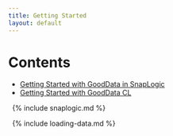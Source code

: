 ```yaml
---
title: Getting Started
layout: default
---
```


# Contents

- [Getting Started with GoodData in SnapLogic](#snaplogic)<br>
- [Getting Started with GoodData CL](#gdcl)

<a name="snaplogic">&nbsp;</a>
{% include snaplogic.md %}

<a name="gdcl">&nbsp;</a>
{% include loading-data.md %}